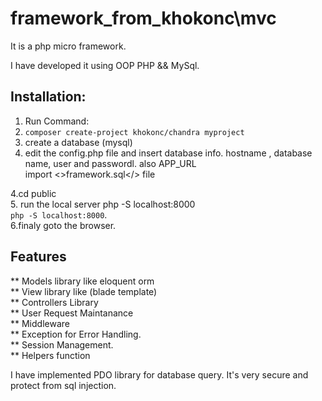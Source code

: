 # framework_from_khokonc\mvc
It is a php micro framework.

I have developed it using OOP PHP && MySql.

 
 ## Installation:
 
 1. Run Command:
 2.  ```composer create-project khokonc/chandra myproject```
 3. create a database (mysql)
 4. edit the config.php file and insert database info. 
    hostname , database name, user and passwordl. also APP_URL<br>
  import <>framework.sql</> file
    
  4.cd public<br>
  5. run the local server php -S localhost:8000<br>
      ``php -S localhost:8000``.<br>
  6.finaly goto the browser.<br>
    
  ## Features 
  
  ** Models library like eloquent orm<br>
  ** View library like (blade template)<br>
  ** Controllers Library<br>
  ** User Request Maintanance<br>
  ** Middleware<br>
  ** Exception for Error Handling.<br>
  ** Session Management.<br>
  ** Helpers function<br>
  
  
  I have implemented PDO library for database query. It's very secure and protect from sql injection.
  
